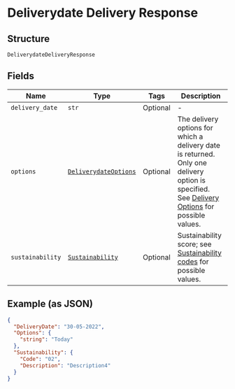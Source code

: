 
# Deliverydate Delivery Response

## Structure

`DeliverydateDeliveryResponse`

## Fields

| Name | Type | Tags | Description |
|  --- | --- | --- | --- |
| `delivery_date` | `str` | Optional | - |
| `options` | [`DeliverydateOptions`](../../doc/models/deliverydate-options.md) | Optional | The delivery options for which a delivery date is returned. Only one delivery option is specified. See [Delivery Options](https://developer.postnl.nl/docs/#/http/reference-data/reference-codes/delivery-options) for possible values. |
| `sustainability` | [`Sustainability`](../../doc/models/sustainability.md) | Optional | Sustainability score; see [Sustainability codes](https://developer.postnl.nl/docs/#/http/reference-data/reference-codes/sustainability-codes) for possible values. |

## Example (as JSON)

```json
{
  "DeliveryDate": "30-05-2022",
  "Options": {
    "string": "Today"
  },
  "Sustainability": {
    "Code": "02",
    "Description": "Description4"
  }
}
```

